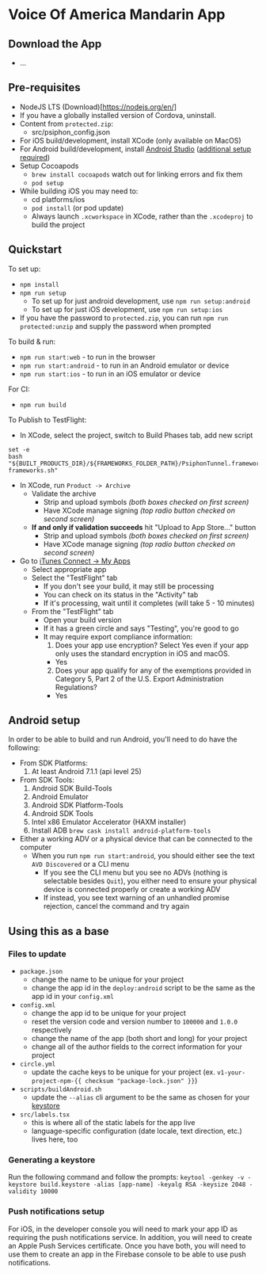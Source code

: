 # Voice Of America Mandarin App

## Download the App

* ...

## Pre-requisites

* NodeJS LTS (Download)[https://nodejs.org/en/]
* If you have a globally installed version of Cordova, uninstall.
* Content from `protected.zip`:
  * src/psiphon_config.json
* For iOS build/development, install XCode (only available on MacOS)
* For Android build/development, install [Android Studio](https://developer.android.com/studio/) ([additional setup required](#android-setup))
* Setup Cocoapods
  * `brew install cocoapods` watch out for linking errors and fix them
  * `pod setup`
* While building iOS you may need to:
  * cd platforms/ios
  * `pod install` (or pod update)
  * Always launch `.xcworkspace` in XCode, rather than the `.xcodeproj` to build the project

## Quickstart

To set up:

* `npm install`
* `npm run setup`
  * To set up for just android development, use `npm run setup:android`
  * To set up for just iOS development, use `npm run setup:ios`
* If you have the password to `protected.zip`, you can run `npm run protected:unzip` and supply the password when prompted

To build & run:

* `npm run start:web` - to run in the browser
* `npm run start:android` - to run in an Android emulator or device
* `npm run start:ios` - to run in an iOS emulator or device

For CI:

* `npm run build`

To Publish to TestFlight:

* In XCode, select the project, switch to Build Phases tab, add new script

```
set -e
bash "${BUILT_PRODUCTS_DIR}/${FRAMEWORKS_FOLDER_PATH}/PsiphonTunnel.framework/strip-frameworks.sh"
```

* In XCode, run `Product -> Archive`
  * Validate the archive
    * Strip and upload symbols _(both boxes checked on first screen)_
    * Have XCode manage signing _(top radio button checked on second screen)_
  * **If and only if validation succeeds** hit "Upload to App Store..." button
    * Strip and upload symbols _(both boxes checked on first screen)_
    * Have XCode manage signing _(top radio button checked on second screen)_
* Go to [iTunes Connect -> My Apps](https://itunesconnect.apple.com/WebObjects/iTunesConnect.woa/ra/ng/app)
  * Select appropriate app
  * Select the "TestFlight" tab
    * If you don't see your build, it may still be processing
    * You can check on its status in the "Activity" tab
    * If it's processing, wait until it completes (will take 5 - 10 minutes)
  * From the "TestFlight" tab
    * Open your build version
    * If it has a green circle and says "Testing", you're good to go
    * It may require export compliance information:
      1.  Does your app use encryption? Select Yes even if your app only uses the standard encryption in iOS and macOS.
      * Yes
      2.  Does your app qualify for any of the exemptions provided in Category 5, Part 2 of the U.S. Export Administration Regulations?
      * Yes

## Android setup

In order to be able to build and run Android, you'll need to do have the following:

* From SDK Platforms:
  1. At least Android 7.1.1 (api level 25)
* From SDK Tools:
  1.  Android SDK Build-Tools
  1.  Android Emulator
  1.  Android SDK Platform-Tools
  1.  Android SDK Tools
  1.  Intel x86 Emulator Accelerator (HAXM installer)
  1.  Install ADB `brew cask install android-platform-tools`
* Either a working ADV or a physical device that can be connected to the computer
  * When you run `npm run start:android`, you should either see the text `AVD Discovered` or a CLI menu
    * If you see the CLI menu but you see no ADVs (nothing is selectable besides `Quit`), you either need to ensure your physical device is connected properly or create a working ADV
    * If instead, you see text warning of an unhandled promise rejection, cancel the command and try again

## Using this as a base

### Files to update

* `package.json`
  * change the name to be unique for your project
  * change the app id in the `deploy:android` script to be the same as the app id in your `config.xml`
* `config.xml`
  * change the app id to be unique for your project
  * reset the version code and version number to `100000` and `1.0.0` respectively
  * change the name of the app (both short and long) for your project
  * change all of the author fields to the correct information for your project
* `circle.yml`
  * update the cache keys to be unique for your project
    (ex. `v1-your-project-npm-{{ checksum "package-lock.json" }}`)
* `scripts/buildAndroid.sh`
  * update the `--alias` cli argument to be the same as chosen for your [keystore](#generating-a-keystore)
* `src/labels.tsx`
  * this is where all of the static labels for the app live
  * language-specific configuration (date locale, text direction, etc.) lives here, too

### Generating a keystore

Run the following command and follow the prompts:
`keytool -genkey -v -keystore build.keystore -alias [app-name] -keyalg RSA -keysize 2048 -validity 10000`

### Push notifications setup
For iOS, in the developer console you will need to mark your app ID as requiring the push notifications service.  In addition, you will need to create an Apple Push Services certificate.  Once you have both, you will need to use them to create an app in the Firebase console to be able to use push notifications.

